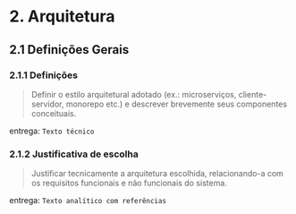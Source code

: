 # 2. Arquitetura

## 2.1 Definições Gerais

### 2.1.1 Definições
> Definir o estilo arquitetural adotado (ex.: microserviços, cliente-servidor, monorepo etc.) e descrever brevemente seus componentes conceituais.

entrega: `Texto técnico`

### 2.1.2  Justificativa de escolha
> Justificar tecnicamente a arquitetura escolhida, relacionando-a com os requisitos funcionais e não funcionais do sistema.

entrega: `Texto analítico com referências`
